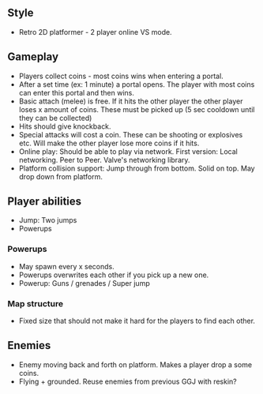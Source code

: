 ## Style
- Retro 2D platformer - 2 player online VS mode.

## Gameplay
- Players collect coins - most coins wins when entering a portal.
- After a set time (ex: 1 minute) a portal opens. The player with most coins can enter this portal and then wins.
- Basic attach (melee) is free. If it hits the other player the other player loses x amount of coins. These must be picked up (5 sec cooldown until they can be collected)
- Hits should give knockback.
- Special attacks will cost a coin. These can be shooting or explosives etc. Will make the other player lose more coins if it hits.
- Online play: Should be able to play via network. First version: Local networking. Peer to Peer. Valve's networking library.
- Platform collision support: Jump through from bottom. Solid on top. May drop down from platform.

## Player abilities
- Jump: Two jumps
- Powerups

### Powerups
- May spawn every x seconds.
- Powerups overwrites each other if you pick up a new one.
- Powerup: Guns / grenades / Super jump

### Map structure
- Fixed size that should not make it hard for the players to find each other.

## Enemies
- Enemy moving back and forth on platform. Makes a player drop a some coins.
- Flying + grounded. Reuse enemies from previous GGJ with reskin?
